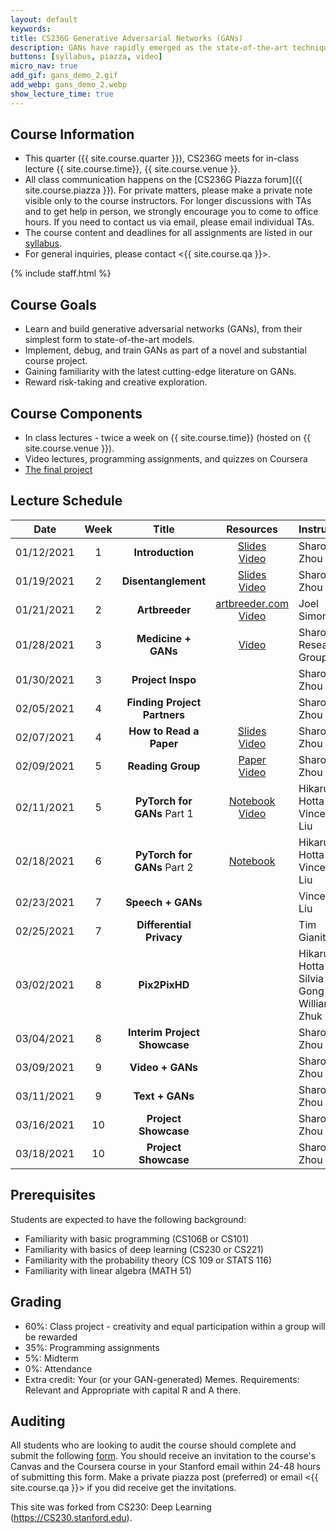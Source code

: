 ```yaml
---
layout: default
keywords:
title: CS236G Generative Adversarial Networks (GANs)
description: GANs have rapidly emerged as the state-of-the-art technique in realistic image generation. Its applications span realistic image editing that is omnipresent in popular app filters, enabling tumor classification under low data schemes in medicine, and visualizing realistic scenarios of climate change destruction. You'll also get to examine key challenges of GANs today, including reliable evaluation, inherent biases, and training stability. After this course, students should be familiar with GANs and the broader generative models and machine learning contexts in which these models are situated. 
buttons: [syllabus, piazza, video]
micro_nav: true
add_gif: gans_demo_2.gif
add_webp: gans_demo_2.webp
show_lecture_time: true
---
```


## Course Information
- This quarter ({{ site.course.quarter }}), CS236G meets for in-class lecture {{ site.course.time}}, {{ site.course.venue }}.
- All class communication happens on the [CS236G Piazza forum]({{ site.course.piazza }}). For private matters, please make a private note visible only to the course instructors. For longer discussions with TAs and to get help in person, we strongly encourage you to come to office hours. If you need to contact us via email, please email individual TAs.
- The course content and deadlines for all assignments are listed in our [syllabus](/syllabus).
- For general inquiries, please contact <{{ site.course.qa }}>.

<!-- Course Staff -->
{% include staff.html %}


## Course Goals
- Learn and build generative adversarial networks (GANs), from their simplest form to state-of-the-art models. 
- Implement, debug, and train GANs as part of a novel and substantial course project.
- Gaining familiarity with the latest cutting-edge literature on GANs.
- Reward risk-taking and creative exploration.

## Course Components
* In class lectures - twice a week on {{ site.course.time}} (hosted on {{ site.course.venue }}). 
* Video lectures, programming assignments, and quizzes on Coursera
* [The final project](/project)

## Lecture Schedule <a name="table"></a>

| Date | Week | Title |     Resources    | Instructor |
|------|:----:|:-----:|:----------------:|------------|
| 01/12/2021 | 1 | **Introduction** | [Slides](https://drive.google.com/file/d/1Hm_EOtZm94C9OARpkfeALd7pLmp3B9_5/view?usp=sharing)<br /> [Video](https://stanford-pilot.hosted.panopto.com/Panopto/Pages/Viewer.aspx?id=37811af7-b22c-417a-85d0-acae01804b1a) |Sharon Zhou |
| 01/19/2021 | 2 | **Disentanglement** | [Slides](https://drive.google.com/file/d/1PdxqnUtSjwXZS3R-eK3T67IpUVbqup0l/view?usp=sharing)<br />[Video](https://stanford-pilot.hosted.panopto.com/Panopto/Pages/Viewer.aspx?id=f463c8e0-bc3a-4e41-9118-acb5017eb6c7) | Sharon Zhou |
| 01/21/2021 | 2 | **Artbreeder** | [artbreeder.com](https://www.artbreeder.com/)<br />[Video](https://stanford-pilot.hosted.panopto.com/Panopto/Pages/Viewer.aspx?id=856ca6b4-3ad2-4109-a8dd-acb800013d58) | Joel Simon |
| 01/28/2021 | 3 | **Medicine + GANs** | [Video](https://stanford-pilot.hosted.panopto.com/Panopto/Pages/Viewer.aspx?id=aa7885c2-d78e-4aab-944a-acbd00112be0) | Sharon's Research Group |
| 01/30/2021 | 3 | **Project Inspo** | | Sharon Zhou |
| 02/05/2021 | 4 | **Finding Project Partners** | | Sharon Zhou |
| 02/07/2021 | 4 | **How to Read a Paper** | [Slides](https://drive.google.com/file/d/1sV_wVEYQIQk4UVjkFZbka33z8KJONuUU/view?usp=sharing)<br />[Video](https://stanford-pilot.hosted.panopto.com/Panopto/Pages/Viewer.aspx?id=34486a24-962c-44ab-8aac-acc5017c7ad5) | Sharon Zhou |
| 02/09/2021 | 5 | **Reading Group** | [Paper](https://arxiv.org/abs/2007.15646)<br />[Video](https://stanford-pilot.hosted.panopto.com/Panopto/Pages/Viewer.aspx?id=9ac03b9a-6219-4270-bde5-acca01843fc4) | Sharon Zhou |
| 02/11/2021 | 5 | **PyTorch for GANs** Part 1 | [Notebook](https://colab.research.google.com/drive/1YkPs4N886UIeIKULWUidmRlqg67OddNd?usp=sharing)<br />[Video](https://stanford-pilot.hosted.panopto.com/Panopto/Pages/Viewer.aspx?id=63d07b90-5790-4fd7-a891-accc0182bae6) | Hikaru Hotta<br />Vincent Liu |
| 02/18/2021 | 6 | **PyTorch for GANs** Part 2 | [Notebook](https://colab.research.google.com/drive/1_V9KhDwM0x9cNzMarF7Yd6IJoUHhIkPo?usp=sharing)| Hikaru Hotta<br />Vincent Liu |
| 02/23/2021 | 7 | **Speech + GANs** | | Vincent Liu |
| 02/25/2021 | 7 | **Differential Privacy** | | Tim Gianitsos |
| 03/02/2021 | 8 | **Pix2PixHD** | | Hikaru Hotta<br />Silvia Gong<br />William Zhuk |
| 03/04/2021 | 8 | **Interim Project Showcase** | | Sharon Zhou |
| 03/09/2021 | 9 | **Video + GANs** | | Sharon Zhou |
| 03/11/2021 | 9 | **Text + GANs** | | Sharon Zhou |
| 03/16/2021 | 10 | **Project Showcase** | | Sharon Zhou |
| 03/18/2021 | 10 | **Project Showcase** | | Sharon Zhou |

## Prerequisites
Students are expected to have the following background:
 * Familiarity with basic programming (CS106B or CS101)
 * Familiarity with basics of deep learning (CS230 or CS221)
 * Familiarity with the probability theory (CS 109 or STATS 116)
 * Familiarity with linear algebra (MATH 51)

## Grading
 
* 60%: Class project - creativity and equal participation within a group will be rewarded
* 35%: Programming assignments
* 5%: Midterm
* 0%: Attendance
* Extra credit: Your (or your GAN-generated) Memes. Requirements: Relevant and Appropriate with capital R and A there.

## Auditing

All students who are looking to audit the course should complete and submit the following [form](https://forms.gle/bynot3sy8smWKf2V8). You should receive an invitation to the course's Canvas and the Coursera course in your Stanford email within 24-48 hours of submitting this form. Make a private piazza post (preferred) or email <{{ site.course.qa }}> if you did receive get the invitations.

This site was forked from CS230: Deep Learning (https://CS230.stanford.edu).
